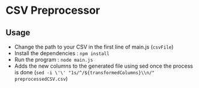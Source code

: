 # CSV Preprocessor

## Usage

* Change the path to your CSV in the first line of main.js (`csvFile`)
* Install the dependencies : `npm install`
* Run the program : `node main.js`
* Adds the new columns to the generated file using sed once the process is done (`sed -i \'\' "1s/^/${transformedColumns}\\n/" preprocessedCSV.csv`)